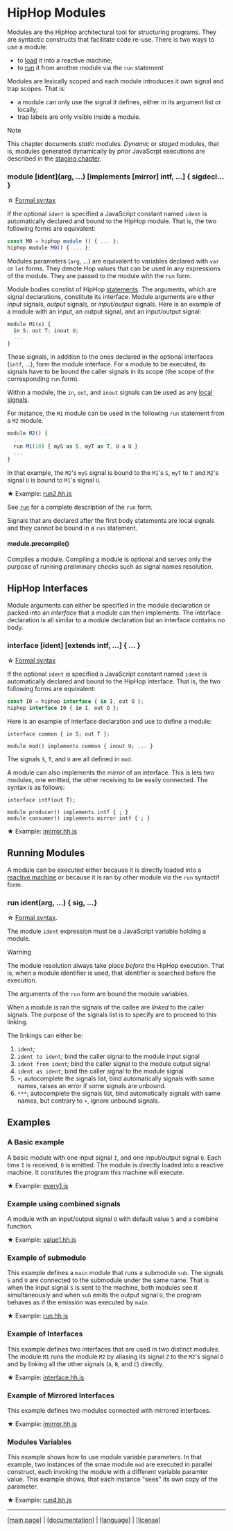 <!-- ${ var doc = require( "hopdoc" ) }
${ var path = require( "path" ) }
${ var ROOT = path.dirname( module.filename ) } -->

HipHop Modules
==============

Modules are the HipHop architectural tool for structuring programs. 
They are syntactic constructs that facilitate code re-use. There is
two ways to use a module:

  * to [load](./.api.md) it into a reactive machine;
  * to [run](#run) it from another module via the `run` statement

Modules are lexically scoped and each module introduces it own signal
and trap scopes. That is:

  * a module can only use the signal it defines, either in its 
  argument list or locally;
  * trap labels are only visible inside a module.

> [!NOTE]
> This chapter documents _static_ modules. _Dynamic_ or _staged_ modules, 
> that is, modules generated dynamically by prior JavaScrpt executions
> are described in the [staging chapter](../staging.md).


### module [ident](arg, ...) [implements [mirror] intf, ...] { sigdecl... } ###
<!-- [:@glyphicon glyphicon-tag syntax] -->

&#x2606; [Formal syntax](../syntax/syntax.md#HHModule)

If the optional `ident` is specified a JavaScript constant named
`ident` is automatically declared and bound to the HipHop module.
That is, the two following forms are equivalent:

```javascript
const M0 = hiphop module () { ... };
hiphop module M0() { ... };
```

Modules parameters (`arg`, ...) are equivalent to variables declared
with `var` or `let` forms. They denote Hop values that can be used in
any expressions of the module.  They are passed to the module with the
`run` form.

Module bodies constist of HipHop
[statements](../syntax/syntax.md#HHStatement). The arguments, which are
signal declarations, constitute its interface. Module arguments are
either _input_ signals, _output_ signals, or _input/output_
signals. Here is an example of a module with an input, an output
signal, and an input/output signal:

```javascript
module M1(x) {
  in S; out T; inout U;
  ...
}
```

These signals, in addition to the ones declared in the optional
interfaces (`intf`, ...), form the module interface. For a
module to be executed, its signals have to be bound the
caller signals in its scope (the scope of the corresponding
`run` form).

Within a module, the `in`, `out`, and `inout` signals can be used
as any [local signals](./signal.md).

For instance, the `M1` module can be used in the following
`run` statement from a `M2` module.

```javascript
module M2() {
  ...
  run M1(10) { myS as S, myT as T, U a U }
  ...
}
```

In that example, the `M2`'s `myS` signal is bound to
the `M1`'s `S`, `myT` to `T` and `M2`'s signal `U` is
bound to `M1`'s signal `U`.

&#x2605; Example: [run2.hh.js](../../test/run2.hh.js)

See [`run`](#running-modules) for a complete description
of the `run` form.

Signals that are declared after the first body statements are
local signals and they cannot be bound in a `run` statement.

#### module.precompile() ####

Compiles a module. Compiling a module is optional and serves only the
purpose of running preliminary checks such as signal names resolution.


HipHop Interfaces
-----------------

Module arguments can either be specified in the module declaration
or packed into an _interface_ that a module can then implements. 
The interface declaration is all similar to a module declaration but an
interface contains no body.

### interface [ident] [extends intf, ...] { ... } ###
<!-- [:@glyphicon glyphicon-tag syntax] -->

&#x2606; [Formal syntax](../syntax/syntax.md#HHInterface)

If the optional `ident` is specified a JavaScript constant named
`ident` is automatically declared and bound to the HipHop interface.
That is, the two following forms are equivalent:

```javascript
const I0 = hiphop interface { in I, out O };
hiphop interface I0 { in I, out O };
```

Here is an example of interface declaration and use to define a module:

```hiphop
interface common { in S; out T };

module mod() implements common { inout U; ... }
```

The signals `S`, `T`, and `U` are all defined in `mod`.

A module can also implements the _mirror_ of an interface. This is lets two
modules, one emitted, the other receiving to be easily connected. The syntax
is as follows:

```hiphop
interface intf(out T);

module producer() implements intf { ; }
module consumer() implements mirror intf { ; }
```

&#x2605; Example: [imirror.hh.js](../../test/imirror.hh.js)


Running Modules
---------------

A module can be executed either because it is directly loaded into a
[reactive machine](./api.html) or because it is ran by other module
via the `run` syntactif form.

### run ident(arg, ...) { sig, ...} ###
<!-- [:@glyphicon glyphicon-tag syntax] -->

&#x2606; [Formal syntax](../syntax/syntax.md#HHRun). 

The module `ident` expression must be a JavaScript variable
holding a module.


> [!WARNING]
> The module resolution always take place *before* the HipHop execution. That is, when a 
> module identifier is used, that identifier is searched before the execution.

The arguments of the `run` form are bound the module variables.

When a module is ran the signals of the callee are _linked_ to the
caller signals. The purpose of the signals list is to specify are to
proceed to this linking.

The linkings can either be:

  1. `ident`; 
  2. `ident to ident`; bind the caller signal to the module input signal
  3. `ident from ident`; bind the caller signal to the module output signal
  4. `ident as ident`; bind the caller signal to the module signal
  5. `+`; autocomplete the signals list, bind automatically signals with
      same names, raises an error if some signals are unbound.
  6. `***`; autocomplete the signals list, bind automatically signals with
      same names, but contrary to `+`, ignore unbound signals.


Examples
--------

### A Basic example ###

A basic module with one input signal `I`, and one input/output signal `O`.
Each time `I` is received, `O` is emitted. The module is directly loaded
into a reactive machine. It constitutes the program this machine will
execute.

&#x2605; Example: [every1.js](../../test/every1.hh.js)


### Example using combined signals ###

A module with an input/output signal `O` with default value `5`
and a combine function.

&#x2605; Example: [value1.hh.js](../../test/value1.hh.js)


### Example of submodule ###

This example defines a `main` module that runs a submodule `sub`.  The
signals `S` and `U` are connected to the submodule under the same
name. That is when the input signal `S` is sent to the machine, both
modules see it simultaneously and when `sub` emits the output signal
`U`, the program behaves as if the emission was executed by `main`.

&#x2605; Example: [run.hh.js](../../test/run.hh.js)


### Example of Interfaces ###

This example defines two interfaces that are used in two distinct modules.
The module `M1` runs the module `M2` by aliasing its signal `Z` to the 
`M2`'s signal `D` and by linking all the other signals (`A`, `B`, and `C`)
directly.

&#x2605; Example: [interface.hh.js](../../test/interface.hh.js)


### Example of Mirrored Interfaces ###

This example defines two modules connected with mirrored interfaces.

&#x2605; Example: [imirror.hh.js](../../test/imirro.hh.js)

### Modules Variables ###

This example shows how to use module variable parameters. In that example,
two instances of the smae module `mod` are executed in parallel construct,
each invoking the module with a different variable paramter value. This
example shows, that each instance "sees" its own copy of the parameter.

&#x2605; Example: [run4.hh.js](../../test/run4.hh.js)



- - - - - - - - - - - - - - - - - - - - - - - - - - - - - - - - - - - - - - - - -
[[main page]](../../README.md) | [[documentation]](../README.md) | [[language]](./README.md) | [[license]](../license.md)

